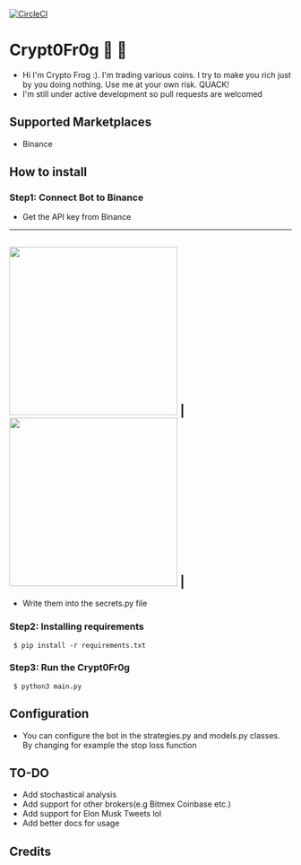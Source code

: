 [![CircleCI](https://circleci.com/gh/lona9a/Crypt0Fr0g.svg?style=shield)](https://circleci.com/gh/lona9a/Crypt0Fr0g)
# Crypt0Fr0g :money_with_wings: :frog:
- Hi I'm Crypto Frog :). I'm trading various coins. I try to make you rich just by you doing nothing. Use me at your own risk. QUACK!
- I'm still under active development so pull requests are welcomed 
## Supported Marketplaces
- Binance

## How to install 

### Step1: Connect Bot to Binance
- Get the API key from Binance
---
 <img src="https://public.bnbstatic.com/image/cms/article/body/202103/d40241dca7c551e2944fd039177b50d0.png" width="300"> |
 <img src="https://public.bnbstatic.com/image/cms/article/body/202103/38fbe5e95c6fde496c8b3f1d7f4843f6.png" width="300"> |
--- 
- Write them into the secrets.py file

### Step2: Installing requirements
     $ pip install -r requirements.txt

### Step3: Run the Crypt0Fr0g
     $ python3 main.py
  
## Configuration
- You can configure the bot in the strategies.py and models.py classes. By changing for example the stop loss function

## TO-DO
- Add stochastical analysis
- Add support for other brokers(e.g Bitmex Coinbase etc.)
- Add support for Elon Musk Tweets lol
- Add better docs for usage

## Credits
